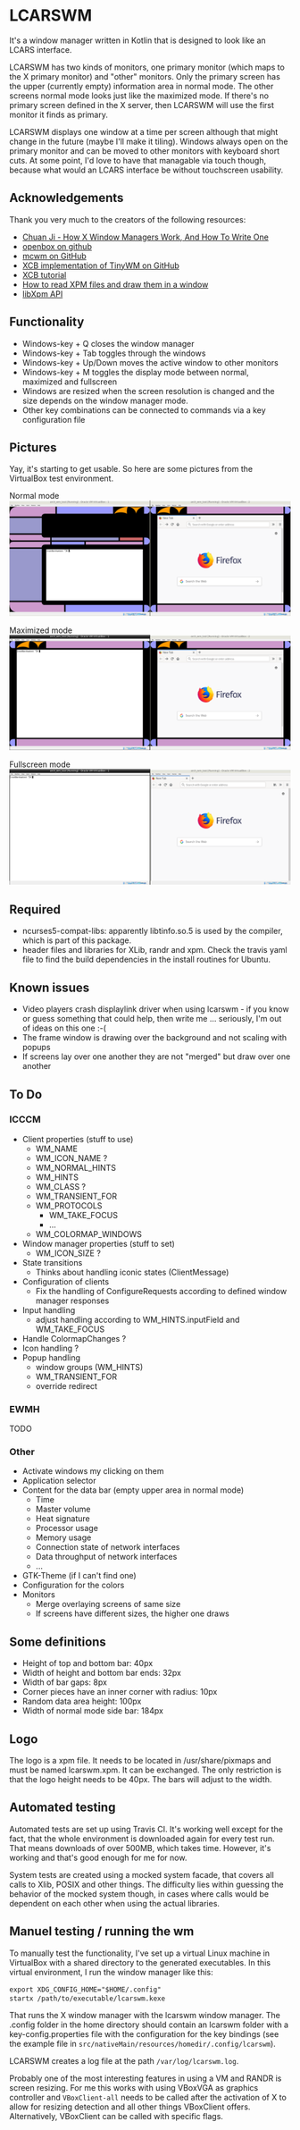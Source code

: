 # LCARSWM
It's a window manager written in Kotlin that is designed to look like an LCARS interface.

LCARSWM has two kinds of monitors, one primary monitor (which maps to the X primary monitor) and "other" monitors. Only the primary screen has the upper (currently empty) information area in normal mode. The other screens normal mode looks just like the maximized mode. If there's no primary screen defined in the X server, then LCARSWM will use the first monitor it finds as primary.

LCARSWM displays one window at a time per screen although that might change in the future (maybe I'll make it tiling). Windows always open on the primary monitor and can be moved to other monitors with keyboard short cuts. At some point, I'd love to have that managable via touch though, because what would an LCARS interface be without touchscreen usability.

## Acknowledgements
Thank you very much to the creators of the following resources:
* [Chuan Ji - How X Window Managers Work, And How To Write One](https://jichu4n.com/posts/how-x-window-managers-work-and-how-to-write-one-part-i/)
* [openbox on github](https://github.com/danakj/openbox)
* [mcwm on GitHub](https://github.com/mchackorg/mcwm)
* [XCB implementation of TinyWM on GitHub](https://github.com/stefanbidi/tinywm-xcb)
* [XCB tutorial](https://www.x.org/releases/X11R7.7/doc/libxcb/tutorial/index.html)
* [How to read XPM files and draw them in a window](http://www.dis.uniroma1.it/~liberato/screensaver/image.html)
* [libXpm API](https://fossies.org/dox/libXpm-4.7/files.html)

## Functionality
* Windows-key + Q closes the window manager
* Windows-key + Tab toggles through the windows
* Windows-key + Up/Down moves the active window to other monitors
* Windows-key + M toggles the display mode between normal, maximized and fullscreen
* Windows are resized when the screen resolution is changed and the size depends on the window manager mode.
* Other key combinations can be connected to commands via a key configuration file

## Pictures
Yay, it's starting to get usable. So here are some pictures from the VirtualBox test environment.

Normal mode
![lcarswm in normal mode](doc/images/screen-normal-mode.png)

Maximized mode
![lcarswm in normal mode](doc/images/screen-maximized-mode.png)

Fullscreen mode
![lcarswm in normal mode](doc/images/screen-fullscreen-mode.png)

## Required
* ncurses5-compat-libs: apparently libtinfo.so.5 is used by the compiler, which is part of this package.
* header files and libraries for XLib, randr and xpm. Check the travis yaml file to find the build dependencies in the install routines for Ubuntu.

## Known issues
* Video players crash displaylink driver when using lcarswm - if you know or guess something that could help, then write me ... seriously, I'm out of ideas on this one :-(
* The frame window is drawing over the background and not scaling with popups
* If screens lay over one another they are not "merged" but draw over one another

## To Do
### ICCCM
* Client properties (stuff to use)
  * WM_NAME
  * WM_ICON_NAME ?
  * WM_NORMAL_HINTS
  * WM_HINTS
  * WM_CLASS ?
  * WM_TRANSIENT_FOR
  * WM_PROTOCOLS
    * WM_TAKE_FOCUS
    * ...
  * WM_COLORMAP_WINDOWS
* Window manager properties (stuff to set)
  * WM_ICON_SIZE ?
* State transitions
  * Thinks about handling iconic states (ClientMessage)
* Configuration of clients
  * Fix the handling of ConfigureRequests according to defined window manager responses
* Input handling
  * adjust handling according to WM_HINTS.inputField and WM_TAKE_FOCUS
* Handle ColormapChanges ?
* Icon handling ?
* Popup handling
  * window groups (WM_HINTS)
  * WM_TRANSIENT_FOR
  * override redirect

### EWMH
TODO

### Other
* Activate windows my clicking on them
* Application selector
* Content for the data bar (empty upper area in normal mode)
  * Time
  * Master volume
  * Heat signature
  * Processor usage
  * Memory usage
  * Connection state of network interfaces
  * Data throughput of network interfaces
  * ...
* GTK-Theme (if I can't find one)
* Configuration for the colors
* Monitors
  * Merge overlaying screens of same size
  * If screens have different sizes, the higher one draws

## Some definitions
* Height of top and bottom bar: 40px
* Width of height and bottom bar ends: 32px
* Width of bar gaps: 8px
* Corner pieces have an inner corner with radius: 10px
* Random data area height: 100px
* Width of normal mode side bar: 184px

## Logo
The logo is a xpm file. It needs to be located in /usr/share/pixmaps and must be named lcarswm.xpm. It can be exchanged. The only restriction is that the logo height needs to be 40px. The bars will adjust to the width.

## Automated testing
Automated tests are set up using Travis CI. It's working well except for the fact, that the whole environment is downloaded again for every test run. That means downloads of over 500MB, which takes time. However, it's working and that's good enough for me for now.

System tests are created using a mocked system facade, that covers all calls to Xlib, POSIX and other things. The difficulty lies within guessing the behavior of the mocked system though, in cases where calls would be dependent on each other when using the actual libraries.

## Manuel testing / running the wm
To manually test the functionality, I've set up a virtual Linux machine in VirtualBox with a shared directory to the generated executables. In this virtual environment, I run the window manager like this:

```
export XDG_CONFIG_HOME="$HOME/.config"
startx /path/to/executable/lcarswm.kexe
```

That runs the X window manager with the lcarswm window manager. The .config folder in the home directory should contain an lcarswm folder with a key-config.properties file with the configuration for the key bindings (see the example file in `src/nativeMain/resources/homedir/.config/lcarswm`).

LCARSWM creates a log file at the path `/var/log/lcarswm.log`.

Probably one of the most interesting features in using a VM and RANDR is screen resizing. For me this works with using VBoxVGA as graphics controller and `VBoxClient-all` needs to be called after the activation of X to allow for resizing detection and all other things VBoxClient offers. Alternatively, VBoxClient can be called with specific flags.
